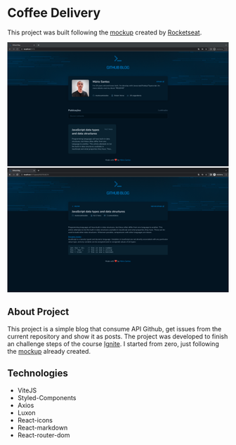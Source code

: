 # Coffee Delivery

This project was built following the <a href="https://www.figma.com/community/file/1138814951106121051">mockup</a> created by <a href="https://github.com/rocketseat">Rocketseat</a>.

<img src="./home.png" with="1280"></img>
<img src="./post.png" with="1280"></img>

## About Project

This project is a simple blog that consume API Github, get issues from the current repository and show it as posts.
The project was developed to finish an challenge steps of the course <a href="https://www.rocketseat.com.br/ignite">Ignite</a>. I started from zero, just following the <a href="https://www.figma.com/community/file/1138814951106121051">mockup</a> already created.

## Technologies

- ViteJS
- Styled-Components
- Axios
- Luxon
- React-icons
- React-markdown
- React-router-dom